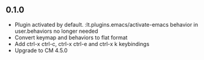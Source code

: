 ## 0.1.0

* Plugin activated by default. :lt.plugins.emacs/activate-emacs behavior in
  user.behaviors no longer needed
* Convert keymap and behaviors to flat format
* Add ctrl-x ctrl-c, ctrl-x ctrl-e and ctrl-x k keybindings
* Upgrade to CM 4.5.0
